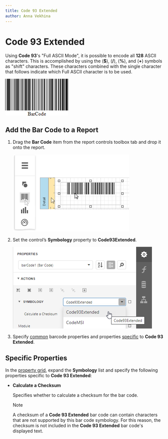 ```yaml
---
title: Code 93 Extended
author: Anna Vekhina
---
```

# Code 93 Extended

Using **Code 93**'s "Full ASCII Mode", it is possible to encode all **128** ASCII characters. This is accomplished by using the (**$**), (**/**), (**%**), and (**&#0043;**) symbols as "shift" characters. These characters combined with the single character that follows indicate which Full ASCII character is to be used.

![](../../../../images/eurd-web-bar-code-code-93-extended.png)

## Add the Bar Code to a Report

1. Drag the **Bar Code** item from the report controls toolbox tab and drop it onto the report. 

    ![](../../../../images/eurd-web-add-bar-code-to-report.png)

2. Set the control’s **Symbology** property to **Code93Extended**. 

    ![](../../../../images/code-93-extended-in-designer.png)

3. Specify [common](add-bar-codes-to-a-report.md) barcode properties and properties [specific](#specific-properties) to **Code 93 Extended**.

## Specific Properties

In the [property grid](../../report-designer-tools/ui-panels/properties-panel.md), expand the **Symbology** list and specify the following properties specific to **Code 93 Extended**:

* **Calculate a Checksum**

    Specifies whether to calculate a checksum for the bar code.

    > [!NOTE]
	> A checksum of a **Code 93 Extended** bar code can contain characters that are not supported by this bar code symbology. For this reason, the checksum is not included in the **Code 93 Extended** bar code's displayed text.